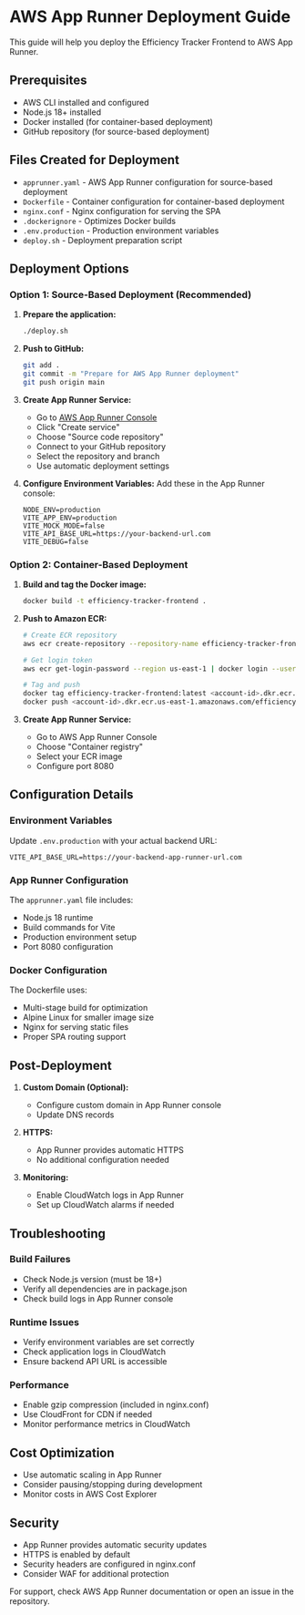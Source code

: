 # AWS App Runner Deployment Guide

This guide will help you deploy the Efficiency Tracker Frontend to AWS App Runner.

## Prerequisites

- AWS CLI installed and configured
- Node.js 18+ installed
- Docker installed (for container-based deployment)
- GitHub repository (for source-based deployment)

## Files Created for Deployment

- `apprunner.yaml` - AWS App Runner configuration for source-based deployment
- `Dockerfile` - Container configuration for container-based deployment
- `nginx.conf` - Nginx configuration for serving the SPA
- `.dockerignore` - Optimizes Docker builds
- `.env.production` - Production environment variables
- `deploy.sh` - Deployment preparation script

## Deployment Options

### Option 1: Source-Based Deployment (Recommended)

1. **Prepare the application:**
   ```bash
   ./deploy.sh
   ```

2. **Push to GitHub:**
   ```bash
   git add .
   git commit -m "Prepare for AWS App Runner deployment"
   git push origin main
   ```

3. **Create App Runner Service:**
   - Go to [AWS App Runner Console](https://console.aws.amazon.com/apprunner/)
   - Click "Create service"
   - Choose "Source code repository"
   - Connect to your GitHub repository
   - Select the repository and branch
   - Use automatic deployment settings

4. **Configure Environment Variables:**
   Add these in the App Runner console:
   ```
   NODE_ENV=production
   VITE_APP_ENV=production
   VITE_MOCK_MODE=false
   VITE_API_BASE_URL=https://your-backend-url.com
   VITE_DEBUG=false
   ```

### Option 2: Container-Based Deployment

1. **Build and tag the Docker image:**
   ```bash
   docker build -t efficiency-tracker-frontend .
   ```

2. **Push to Amazon ECR:**
   ```bash
   # Create ECR repository
   aws ecr create-repository --repository-name efficiency-tracker-frontend

   # Get login token
   aws ecr get-login-password --region us-east-1 | docker login --username AWS --password-stdin <account-id>.dkr.ecr.us-east-1.amazonaws.com

   # Tag and push
   docker tag efficiency-tracker-frontend:latest <account-id>.dkr.ecr.us-east-1.amazonaws.com/efficiency-tracker-frontend:latest
   docker push <account-id>.dkr.ecr.us-east-1.amazonaws.com/efficiency-tracker-frontend:latest
   ```

3. **Create App Runner Service:**
   - Go to AWS App Runner Console
   - Choose "Container registry"
   - Select your ECR image
   - Configure port 8080

## Configuration Details

### Environment Variables

Update `.env.production` with your actual backend URL:
```env
VITE_API_BASE_URL=https://your-backend-app-runner-url.com
```

### App Runner Configuration

The `apprunner.yaml` file includes:
- Node.js 18 runtime
- Build commands for Vite
- Production environment setup
- Port 8080 configuration

### Docker Configuration

The Dockerfile uses:
- Multi-stage build for optimization
- Alpine Linux for smaller image size
- Nginx for serving static files
- Proper SPA routing support

## Post-Deployment

1. **Custom Domain (Optional):**
   - Configure custom domain in App Runner console
   - Update DNS records

2. **HTTPS:**
   - App Runner provides automatic HTTPS
   - No additional configuration needed

3. **Monitoring:**
   - Enable CloudWatch logs in App Runner
   - Set up CloudWatch alarms if needed

## Troubleshooting

### Build Failures
- Check Node.js version (must be 18+)
- Verify all dependencies are in package.json
- Check build logs in App Runner console

### Runtime Issues
- Verify environment variables are set correctly
- Check application logs in CloudWatch
- Ensure backend API URL is accessible

### Performance
- Enable gzip compression (included in nginx.conf)
- Use CloudFront for CDN if needed
- Monitor performance metrics in CloudWatch

## Cost Optimization

- Use automatic scaling in App Runner
- Consider pausing/stopping during development
- Monitor costs in AWS Cost Explorer

## Security

- App Runner provides automatic security updates
- HTTPS is enabled by default
- Security headers are configured in nginx.conf
- Consider WAF for additional protection

For support, check AWS App Runner documentation or open an issue in the repository. 